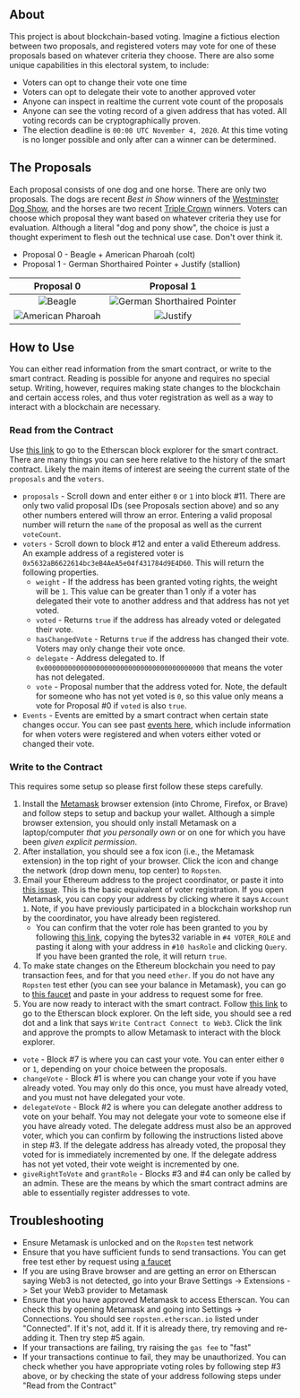 ## About

This project is about blockchain-based voting. Imagine a fictious election between two proposals, and registered voters may vote for one of these proposals based on whatever criteria they choose. There are also some unique capabilities in this electoral system, to include:

* Voters can opt to change their vote one time
* Voters can opt to delegate their vote to another approved voter
* Anyone can inspect in realtime the current vote count of the proposals
* Anyone can see the voting record of a given address that has voted. All voting records can be cryptographically proven.
* The election deadline is `00:00 UTC November 4, 2020`. At this time voting is no longer possible and only after can a winner can be determined.

## The Proposals

Each proposal consists of one dog and one horse. There are only two proposals. The dogs are recent *Best in Show* winners of the [Westminster Dog Show](https://en.wikipedia.org/wiki/List_of_Best_in_Show_winners_of_the_Westminster_Kennel_Club_Dog_Show), and the horses are two recent [Triple Crown](https://en.wikipedia.org/wiki/Triple_Crown_of_Thoroughbred_Racing_(United_States)) winners. Voters can choose which proposal they want based on whatever criteria they use for evaluation. Although a literal "dog and pony show", the choice is just a thought experiment to flesh out the technical use case. Don't over think it.

* Proposal 0 - Beagle + American Pharoah (colt)
* Proposal 1 - German Shorthaired Pointer + Justify (stallion)

|Proposal 0 | Proposal 1 |
|:---------:|:----------:|
|![Beagle](https://upload.wikimedia.org/wikipedia/commons/b/b7/Tashtins_Lookin_For_Trouble.jpg?thumbnail)   |![German Shorthaired Pointer](https://upload.wikimedia.org/wikipedia/commons/8/84/CJ_Westminister_Winner_2016_Garbonita.jpg?thumbnail) |
|![American Pharoah](https://multifiles.pressherald.com/uploads/sites/4/2015/05/Preakness-Stakes-Hors_Beau-1024x726.jpg?thumbnail) |![Justify](https://visithorsecountry.com/wp-content/uploads/2018/05/Justify-at-hopewell-oct-2016-1024x811.jpg?thumbnail)   |

## How to Use

You can either read information from the smart contract, or write to the smart contract. Reading is possible for anyone and requires no special setup. Writing, however, requires making state changes to the blockchain and certain access roles, and thus voter registration as well as a way to interact with a blockchain are necessary.

### Read from the Contract

Use [this link](https://ropsten.etherscan.io/address/0x7b5647e019835438f8435c7b2a9258d85d290ca5#readContract) to go to the Etherscan block explorer for the smart contract. There are many things you can see here relative to the history of the smart contract. Likely the main items of interest are seeing the current state of the `proposals` and the `voters`.

* `proposals` - Scroll down and enter either `0` or `1` into block #11. There are only two valid proposal IDs (see Proposals section above) and so any other numbers entered will throw an error. Entering a valid proposal number will return the `name` of the proposal as well as the current `voteCount`.
* `voters` - Scroll down to block #12 and enter a valid Ethereum address. An example address of a registered voter is `0x5632aB6622614bc3eB4AeA5e04f431784d9E4D60`. This will return the following properties.
    * `weight` - If the address has been granted voting rights, the weight will be `1`. This value can be greater than 1 only if a voter has delegated their vote to another address and that address has not yet voted.
    * `voted` - Returns `true` if the address has already voted or delegated their vote.
    * `hasChangedVote` - Returns `true` if the address has changed their vote. Voters may only change their vote once.
    * `delegate` - Address delegated to. If `0x0000000000000000000000000000000000000000` that means the voter has not delegated.
    * `vote` - Proposal number that the address voted for. Note, the default for someone who has not yet voted is `0`, so this value only means a vote for Proposal #0 if `voted` is also `true`.
* `Events` - Events are emitted by a smart contract when certain state changes occur. You can see past [events here](https://ropsten.etherscan.io/address/0x7b5647e019835438f8435c7b2a9258d85d290ca5#events), which include information for when voters were registered and when voters either voted or changed their vote.

### Write to the Contract

This requires some setup so please first follow these steps carefully.

1. Install the [Metamask](https://metamask.io/) browser extension (into Chrome, Firefox, or Brave) and follow steps to setup and backup your wallet. Although a simple browser extension, you should only install Metamask on a laptop/computer *that you personally own* or on one for which you have been *given explicit permission*.
2. After installation, you should see a fox icon (i.e., the Metamask extension) in the top right of your browser. Click the icon and change the network (drop down menu, top center) to `Ropsten`.
3. Email your Ethereum address to the project coordinator, or paste it into [this issue](https://github.com/FugueWeb/election/issues/1). This is the basic equivalent of voter registration. If you open Metamask, you can copy your address by clicking where it says `Account 1`. Note, if you have previously participated in a blockchain workshop run by the coordinator, you have already been registered.
    * You can confirm that the voter role has been granted to you by following [this link](https://ropsten.etherscan.io/address/0x7b5647e019835438f8435c7b2a9258d85d290ca5#readContract), copying the bytes32 variable in `#4 VOTER_ROLE` and pasting it along with your address in `#10 hasRole` and clicking `Query`. If you have been granted the role, it will return `true`.
4. To make state changes on the Ethereum blockchain you need to pay transaction fees, and for that you need `ether`. If you do not have any `Ropsten` test ether (you can see your balance in Metamask), you can go to [this faucet](https://faucet.ropsten.be/) and paste in your address to request some for free.
5. You are now ready to interact with the smart contract. Follow [this link](https://ropsten.etherscan.io/address/0x7b5647e019835438f8435c7b2a9258d85d290ca5#writeContract) to go to the Etherscan block explorer. On the left side, you should see a red dot and a link that says `Write Contract Connect to Web3`. Click the link and approve the prompts to allow Metamask to interact with the block explorer.

* `vote` - Block #7 is where you can cast your vote. You can enter either `0` or `1`, depending on your choice between the proposals.
* `changeVote` - Block #1 is where you can change your vote if you have already voted. You may only do this once, you must have already voted, and you must not have delegated your vote.
* `delegateVote` - Block #2 is where you can delegate another address to vote on your behalf. You may not delegate your vote to someone else if you have already voted. The delegate address must also be an approved voter, which you can confirm by following the instructions listed above in step #3. If the delegate address has already voted, the proposal they voted for is immediately incremented by one. If the delegate address has not yet voted, their vote weight is incremented by one.
* `giveRightToVote` and `grantRole` - Blocks #3 and #4 can only be called by an admin. These are the means by which the smart contract admins are able to essentially register addresses to vote.

## Troubleshooting

* Ensure Metamask is unlocked and on the `Ropsten` test network
* Ensure that you have sufficient funds to send transactions. You can get free test ether by request using [a faucet](https://faucet.ropsten.be/)
* If you are using Brave browser and are getting an error on Etherscan saying Web3 is not detected, go into your Brave Settings -> Extensions -> Set your Web3 provider to Metamask
* Ensure that you have approved Metamask to access Etherscan. You can check this by opening Metamask and going into Settings -> Connections. You should see `ropsten.etherscan.io` listed under "Connected". If it's not, add it. If it is already there, try removing and re-adding it. Then try step #5 again.
* If your transactions are failing, try raising the `gas fee` to "fast"
* If your transactions continue to fail, they may be unauthorized. You can check whether you have appropriate voting roles by following step #3 above, or by checking the state of your address following steps under "Read from the Contract"
